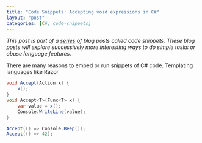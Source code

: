 ```yaml
---
title: "Code Snippets: Accepting void expressions in C#"
layout: "post"
categories: [C#, code-snippets]
---
```


_This post is part of a [series](/#code-snippets) of blog posts called code snippets.  These blog posts will explore successively more interesting ways to do simple tasks or abuse language features._

There are many reasons to embed or run snippets of C# code.  Templating languages like Razor

```csharp
void Accept(Action x) {
    x();
}
void Accept<T>(Func<T> x) {
    var value = x();
    Console.WriteLine(value);
}

Accept(() => Console.Beep());
Accept(() => 42);
```